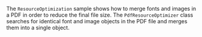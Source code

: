 The `ResourceOptimization` sample shows how to merge fonts and images in a PDF in order to reduce the final file size.
The `PdfResourceOptimizer` class searches for identical font and image objects in the PDF file and merges them into a single object.
